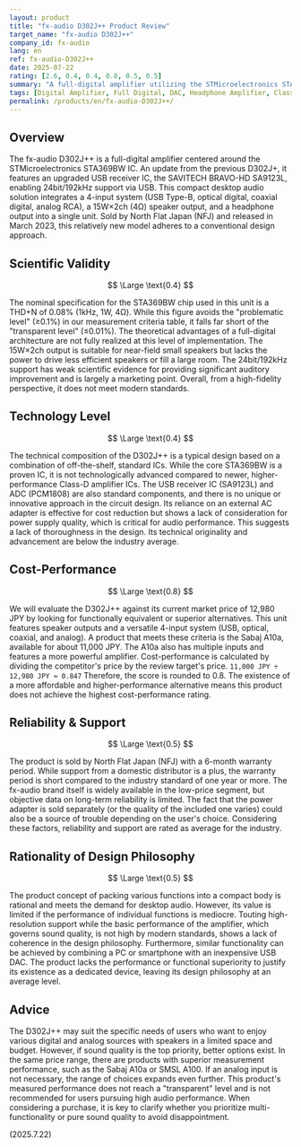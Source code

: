 ```yaml
---
layout: product
title: "fx-audio D302J++ Product Review"
target_name: "fx-audio D302J++"
company_id: fx-audio
lang: en
ref: fx-audio-D302J++
date: 2025-07-22
rating: [2.6, 0.4, 0.4, 0.8, 0.5, 0.5]
summary: "A full-digital amplifier utilizing the STMicroelectronics STA369BW. It features a 15W×2ch output and a 4-input system (USB/optical/coaxial/analog), but its measurement performance falls short of modern standards, and its technical advantages are limited."
tags: [Digital Amplifier, Full Digital, DAC, Headphone Amplifier, Class-D, STA369BW]
permalink: /products/en/fx-audio-D302J++/
---
```


## Overview

The fx-audio D302J++ is a full-digital amplifier centered around the STMicroelectronics STA369BW IC. An update from the previous D302J+, it features an upgraded USB receiver IC, the SAVITECH BRAVO-HD SA9123L, enabling 24bit/192kHz support via USB. This compact desktop audio solution integrates a 4-input system (USB Type-B, optical digital, coaxial digital, analog RCA), a 15W×2ch (4Ω) speaker output, and a headphone output into a single unit. Sold by North Flat Japan (NFJ) and released in March 2023, this relatively new model adheres to a conventional design approach.

## Scientific Validity

$$ \Large \text{0.4} $$

The nominal specification for the STA369BW chip used in this unit is a THD+N of 0.08% (1kHz, 1W, 4Ω). While this figure avoids the "problematic level" (≥0.1%) in our measurement criteria table, it falls far short of the "transparent level" (≤0.01%). The theoretical advantages of a full-digital architecture are not fully realized at this level of implementation. The 15W×2ch output is suitable for near-field small speakers but lacks the power to drive less efficient speakers or fill a large room. The 24bit/192kHz support has weak scientific evidence for providing significant auditory improvement and is largely a marketing point. Overall, from a high-fidelity perspective, it does not meet modern standards.

## Technology Level

$$ \Large \text{0.4} $$

The technical composition of the D302J++ is a typical design based on a combination of off-the-shelf, standard ICs. While the core STA369BW is a proven IC, it is not technologically advanced compared to newer, higher-performance Class-D amplifier ICs. The USB receiver IC (SA9123L) and ADC (PCM1808) are also standard components, and there is no unique or innovative approach in the circuit design. Its reliance on an external AC adapter is effective for cost reduction but shows a lack of consideration for power supply quality, which is critical for audio performance. This suggests a lack of thoroughness in the design. Its technical originality and advancement are below the industry average.

## Cost-Performance

$$ \Large \text{0.8} $$

We will evaluate the D302J++ against its current market price of 12,980 JPY by looking for functionally equivalent or superior alternatives. This unit features speaker outputs and a versatile 4-input system (USB, optical, coaxial, and analog). A product that meets these criteria is the Sabaj A10a, available for about 11,000 JPY. The A10a also has multiple inputs and features a more powerful amplifier.
Cost-performance is calculated by dividing the competitor's price by the review target's price.
`11,000 JPY ÷ 12,980 JPY ≈ 0.847`
Therefore, the score is rounded to 0.8. The existence of a more affordable and higher-performance alternative means this product does not achieve the highest cost-performance rating.

## Reliability & Support

$$ \Large \text{0.5} $$

The product is sold by North Flat Japan (NFJ) with a 6-month warranty period. While support from a domestic distributor is a plus, the warranty period is short compared to the industry standard of one year or more. The fx-audio brand itself is widely available in the low-price segment, but objective data on long-term reliability is limited. The fact that the power adapter is sold separately (or the quality of the included one varies) could also be a source of trouble depending on the user's choice. Considering these factors, reliability and support are rated as average for the industry.

## Rationality of Design Philosophy

$$ \Large \text{0.5} $$

The product concept of packing various functions into a compact body is rational and meets the demand for desktop audio. However, its value is limited if the performance of individual functions is mediocre. Touting high-resolution support while the basic performance of the amplifier, which governs sound quality, is not high by modern standards, shows a lack of coherence in the design philosophy. Furthermore, similar functionality can be achieved by combining a PC or smartphone with an inexpensive USB DAC. The product lacks the performance or functional superiority to justify its existence as a dedicated device, leaving its design philosophy at an average level.

## Advice

The D302J++ may suit the specific needs of users who want to enjoy various digital and analog sources with speakers in a limited space and budget. However, if sound quality is the top priority, better options exist. In the same price range, there are products with superior measurement performance, such as the Sabaj A10a or SMSL A100. If an analog input is not necessary, the range of choices expands even further. This product's measured performance does not reach a "transparent" level and is not recommended for users pursuing high audio performance. When considering a purchase, it is key to clarify whether you prioritize multi-functionality or pure sound quality to avoid disappointment.

(2025.7.22)
